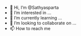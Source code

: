 - 👋 Hi, I’m @Sathyasparta
- 👀 I’m interested in ...
- 🌱 I’m currently learning ...
- 💞️ I’m looking to collaborate on ...
- 📫 How to reach me 

<!---
Sathyasparta/Sathyasparta is a ✨ special ✨ repository because its `README.md` (this file) appears on your GitHub profile.
You can click the Preview link to take a look at your changes.
--->
